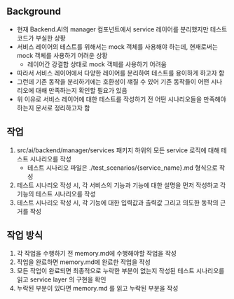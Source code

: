 ## Background

* 현재 Backend.AI의 manager 컴포넌트에서 service 레이어를 분리했지만 테스트 코드가 부실한 상황
* 서비스 레이어의 테스트를 위해서는 mock 객체를 사용해야 하는데, 현재로써는 mock 객체를 사용하기 어려운 상황
    * 레이어간 강결합 상태로 mock 객체를 사용하기 어려움
* 따라서 서비스 레이어에서 다양한 레이어를 분리하여 테스트를 용이하게 하고자 함
* 그런데 기존 동작을 분리하기에는 호환성이 꺠질 수 있어 기존 동작들이 어떤 시나리오에 대해 만족하는지 확인할 필요가 있음
* 위 이유로 서비스 레이어에 대한 테스트를 작성하기 전 어떤 시나리오들을 만족해야하는지 문서로 정리하고자 함

## 작업

1. src/ai/backend/manager/services 패키지 하위의 모든 service 로직에 대해 테스트 시나리오를 작성
    * 테스트 시나리오 파일은 ./test_scenarios/{service_name}.md 형식으로 작성
2. 테스트 시나리오 작성 시, 각 서비스의 기능과 기능에 대한 설명을 먼저 작성하고 각 기능의 테스트 시나리오를 작성
3. 테스트 시나리오 작성 시, 각 기능에 대한 입력값과 출력값 그리고 의도한 동작의 근거를 작성

## 작업 방식

1. 각 작업을 수행하기 전 memory.md에 수행해야할 작업을 작성
2. 작업을 완료하면 memory.md에 완료한 작업을 작성
3. 모든 작업이 완료되면 최종적으로 누락한 부분이 없는지 작성된 테스트 시나리오를 읽고 service layer 의 구현을 확인
4. 누락된 부분이 있다면 memory.md 를 읽고 누락된 부분을 작성
